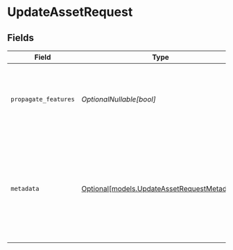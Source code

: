 # UpdateAssetRequest


## Fields

| Field                                                                                                                         | Type                                                                                                                          | Required                                                                                                                      | Description                                                                                                                   | Example                                                                                                                       |
| ----------------------------------------------------------------------------------------------------------------------------- | ----------------------------------------------------------------------------------------------------------------------------- | ----------------------------------------------------------------------------------------------------------------------------- | ----------------------------------------------------------------------------------------------------------------------------- | ----------------------------------------------------------------------------------------------------------------------------- |
| `propagate_features`                                                                                                          | *OptionalNullable[bool]*                                                                                                      | :heavy_minus_sign:                                                                                                            | If True, the features will be propagated to all assets with the same asset_id                                                 | true                                                                                                                          |
| `metadata`                                                                                                                    | [Optional[models.UpdateAssetRequestMetadata]](../models/updateassetrequestmetadata.md)                                        | :heavy_minus_sign:                                                                                                            | Updated metadata for the asset. This can include any key-value pairs that should be updated or added to the asset's metadata. | {<br/>"description": "A new description",<br/>"title": "New Title"<br/>}                                                      |